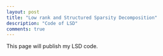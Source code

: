 ```yaml
---
layout: post
title: "Low rank and Structured Sparsity Decomposition"
description: "Code of LSD"
comments: true
---
```



This page will publish my LSD code.